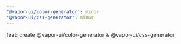 ```yaml
---
'@vapor-ui/color-generator': minor
'@vapor-ui/css-generator': minor
---
```


feat: create @vapor-ui/color-generator & @vapor-ui/css-generator
